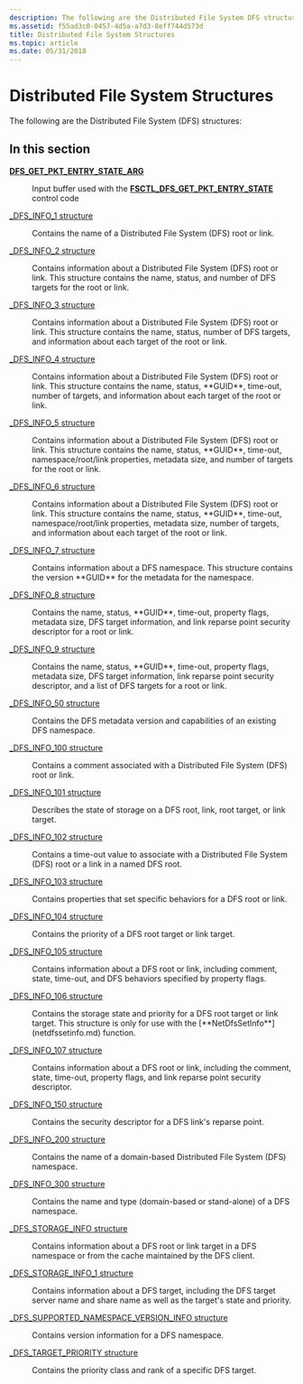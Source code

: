 ```yaml
---
description: The following are the Distributed File System DFS structures
ms.assetid: f55ad3c0-0457-4d5a-a7d3-8eff744d573d
title: Distributed File System Structures
ms.topic: article
ms.date: 05/31/2018
---
```


# Distributed File System Structures

The following are the Distributed File System (DFS) structures:

## In this section

<dl> <dt>

[**DFS_GET_PKT_ENTRY_STATE_ARG**](/windows/win32/api/lmdfs/ns-lmdfs-dfs_get_pkt_entry_state_arg)
</dt> <dd>

Input buffer used with the [**FSCTL_DFS_GET_PKT_ENTRY_STATE**](fsctl-dfs-get-pkt-entry-state.md) control code
</dd> <dt>

[_DFS_INFO_1 structure](/windows/desktop/api/lmdfs/ns-lmdfs-dfs_info_1)
</dt> <dd>
Contains the name of a Distributed File System (DFS) root or link.

</dd> <dt>

[_DFS_INFO_2 structure](/windows/desktop/api/lmdfs/ns-lmdfs-dfs_info_2)
</dt> <dd>
Contains information about a Distributed File System (DFS) root or link. This structure contains the name, status, and number of DFS targets for the root or link.

</dd> <dt>

[_DFS_INFO_3 structure](/windows/desktop/api/lmdfs/ns-lmdfs-dfs_info_3)
</dt> <dd>
Contains information about a Distributed File System (DFS) root or link. This structure contains the name, status, number of DFS targets, and information about each target of the root or link.

</dd> <dt>

[_DFS_INFO_4 structure](/windows/desktop/api/lmdfs/ns-lmdfs-dfs_info_4)
</dt> <dd>
Contains information about a Distributed File System (DFS) root or link. This structure contains the name, status, **GUID**, time-out, number of targets, and information about each target of the root or link.

</dd> <dt>

[_DFS_INFO_5 structure](/windows/desktop/api/lmdfs/ns-lmdfs-dfs_info_5)
</dt> <dd>
Contains information about a Distributed File System (DFS) root or link. This structure contains the name, status, **GUID**, time-out, namespace/root/link properties, metadata size, and number of targets for the root or link.

</dd> <dt>

[_DFS_INFO_6 structure](/windows/desktop/api/lmdfs/ns-lmdfs-dfs_info_6)
</dt> <dd>
Contains information about a Distributed File System (DFS) root or link. This structure contains the name, status, **GUID**, time-out, namespace/root/link properties, metadata size, number of targets, and information about each target of the root or link.

</dd> <dt>

[_DFS_INFO_7 structure](/windows/desktop/api/lmdfs/ns-lmdfs-dfs_info_7)
</dt> <dd>
Contains information about a DFS namespace. This structure contains the version **GUID** for the metadata for the namespace.

</dd> <dt>

[_DFS_INFO_8 structure](/windows/desktop/api/lmdfs/ns-lmdfs-dfs_info_8)
</dt> <dd>
Contains the name, status, **GUID**, time-out, property flags, metadata size, DFS target information, and link reparse point security descriptor for a root or link.

</dd> <dt>

[_DFS_INFO_9 structure](/windows/desktop/api/lmdfs/ns-lmdfs-dfs_info_9)
</dt> <dd>
Contains the name, status, **GUID**, time-out, property flags, metadata size, DFS target information, link reparse point security descriptor, and a list of DFS targets for a root or link.

</dd> <dt>

[_DFS_INFO_50 structure](/windows/desktop/api/lmdfs/ns-lmdfs-dfs_info_50)
</dt> <dd>
Contains the DFS metadata version and capabilities of an existing DFS namespace.

</dd> <dt>

[_DFS_INFO_100 structure](/windows/desktop/api/lmdfs/ns-lmdfs-dfs_info_100)
</dt> <dd>
Contains a comment associated with a Distributed File System (DFS) root or link.

</dd> <dt>

[_DFS_INFO_101 structure](/windows/desktop/api/lmdfs/ns-lmdfs-dfs_info_101)
</dt> <dd>
Describes the state of storage on a DFS root, link, root target, or link target.

</dd> <dt>

[_DFS_INFO_102 structure](/windows/desktop/api/lmdfs/ns-lmdfs-dfs_info_102)
</dt> <dd>
Contains a time-out value to associate with a Distributed File System (DFS) root or a link in a named DFS root.

</dd> <dt>

[_DFS_INFO_103 structure](/windows/desktop/api/lmdfs/ns-lmdfs-dfs_info_103)
</dt> <dd>
Contains properties that set specific behaviors for a DFS root or link.

</dd> <dt>

[_DFS_INFO_104 structure](/windows/desktop/api/lmdfs/ns-lmdfs-dfs_info_104)
</dt> <dd>
Contains the priority of a DFS root target or link target.

</dd> <dt>

[_DFS_INFO_105 structure](/windows/desktop/api/lmdfs/ns-lmdfs-dfs_info_105)
</dt> <dd>
Contains information about a DFS root or link, including comment, state, time-out, and DFS behaviors specified by property flags.

</dd> <dt>

[_DFS_INFO_106 structure](/windows/desktop/api/lmdfs/ns-lmdfs-dfs_info_106)
</dt> <dd>
Contains the storage state and priority for a DFS root target or link target. This structure is only for use with the [**NetDfsSetInfo**](netdfssetinfo.md) function.

</dd> <dt>

[_DFS_INFO_107 structure](/windows/desktop/api/lmdfs/ns-lmdfs-dfs_info_107)
</dt> <dd>
Contains information about a DFS root or link, including the comment, state, time-out, property flags, and link reparse point security descriptor.

</dd> <dt>

[_DFS_INFO_150 structure](/windows/desktop/api/lmdfs/ns-lmdfs-dfs_info_150)
</dt> <dd>
Contains the security descriptor for a DFS link's reparse point.

</dd> <dt>

[_DFS_INFO_200 structure](/windows/desktop/api/lmdfs/ns-lmdfs-dfs_info_200)
</dt> <dd>
Contains the name of a domain-based Distributed File System (DFS) namespace.

</dd> <dt>

[_DFS_INFO_300 structure](/windows/desktop/api/lmdfs/ns-lmdfs-dfs_info_300)
</dt> <dd>
Contains the name and type (domain-based or stand-alone) of a DFS namespace.

</dd> <dt>

[_DFS_STORAGE_INFO structure](/windows/desktop/api/lmdfs/ns-lmdfs-dfs_storage_info)
</dt> <dd>
Contains information about a DFS root or link target in a DFS namespace or from the cache maintained by the DFS client.

</dd> <dt>

[_DFS_STORAGE_INFO_1 structure](/windows/desktop/api/lmdfs/ns-lmdfs-dfs_storage_info_1)
</dt> <dd>
Contains information about a DFS target, including the DFS target server name and share name as well as the target's state and priority.

</dd> <dt>

[_DFS_SUPPORTED_NAMESPACE_VERSION_INFO structure](/windows/desktop/api/lmdfs/ns-lmdfs-dfs_supported_namespace_version_info)
</dt> <dd>
Contains version information for a DFS namespace.

</dd> <dt>

[_DFS_TARGET_PRIORITY structure](/windows/desktop/api/lmdfs/ns-lmdfs-dfs_target_priority)
</dt> <dd>
Contains the priority class and rank of a specific DFS target.

</dd> </dl>
